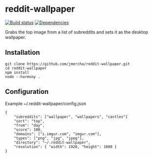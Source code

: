 # reddit-wallpaper

[![Build status](https://travis-ci.org/jmercha/reddit-wallpaper.svg?branch=master)](https://travis-ci.org/jmercha/reddit-wallpaper)
[![Dependencies](https://david-dm.org/jmercha/reddit-wallpaper.svg)](https://david-dm.org/jmercha/reddit-wallpaper)

Grabs the top image from a list of subreddits and sets it as the desktop wallpaper.

## Installation
```
git clone https://github.com/jmercha/reddit-wallpaper.git
cd reddit-wallpaper
npm install
node --harmony .
```

## Configuration

Example ~/.reddit-wallpaper/config.json

	{
		"subreddits": ["wallpaper", "wallpapers", "castles"]
		"sort": "top",
		"from": "day",
		"score": 100,
		"domains": ["i.imgur.com", "imgur.com"],
		"types": ["png", "jpg", "jpeg"],
		"directory": "~/.reddit-wallpaper",
		"resolution": { "width": 1920, "height": 1080 }
	}